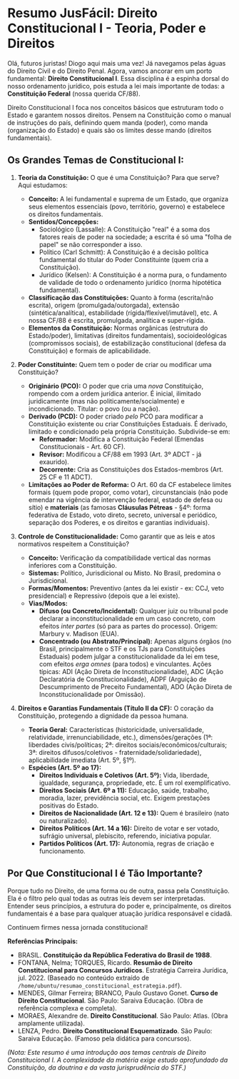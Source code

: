 # Resumo JusFácil: Direito Constitucional I - Teoria, Poder e Direitos

Olá, futuros juristas! Diogo aqui mais uma vez! Já navegamos pelas águas do Direito Civil e do Direito Penal. Agora, vamos ancorar em um porto fundamental: **Direito Constitucional I**. Essa disciplina é a espinha dorsal do nosso ordenamento jurídico, pois estuda a lei mais importante de todas: a **Constituição Federal** (nossa querida CF/88).

Direito Constitucional I foca nos conceitos básicos que estruturam todo o Estado e garantem nossos direitos. Pensem na Constituição como o manual de instruções do país, definindo quem manda (poder), como manda (organização do Estado) e quais são os limites desse mando (direitos fundamentais).

## Os Grandes Temas de Constitucional I:

1.  **Teoria da Constituição:** O que é uma Constituição? Para que serve? Aqui estudamos:
    *   **Conceito:** A lei fundamental e suprema de um Estado, que organiza seus elementos essenciais (povo, território, governo) e estabelece os direitos fundamentais.
    *   **Sentidos/Concepções:**
        *   Sociológico (Lassalle): A Constituição "real" é a soma dos fatores reais de poder na sociedade; a escrita é só uma "folha de papel" se não corresponder a isso.
        *   Político (Carl Schmitt): A Constituição é a decisão política fundamental do titular do Poder Constituinte (quem cria a Constituição).
        *   Jurídico (Kelsen): A Constituição é a norma pura, o fundamento de validade de todo o ordenamento jurídico (norma hipotética fundamental).
    *   **Classificação das Constituições:** Quanto à forma (escrita/não escrita), origem (promulgada/outorgada), extensão (sintética/analítica), estabilidade (rígida/flexível/imutável), etc. A nossa CF/88 é escrita, promulgada, analítica e super-rígida.
    *   **Elementos da Constituição:** Normas orgânicas (estrutura do Estado/poder), limitativas (direitos fundamentais), socioideológicas (compromissos sociais), de estabilização constitucional (defesa da Constituição) e formais de aplicabilidade.

2.  **Poder Constituinte:** Quem tem o poder de criar ou modificar uma Constituição?
    *   **Originário (PCO):** O poder que cria uma *nova* Constituição, rompendo com a ordem jurídica anterior. É inicial, ilimitado juridicamente (mas não politicamente/socialmente) e incondicionado. Titular: o povo (ou a nação).
    *   **Derivado (PCD):** O poder criado *pelo* PCO para modificar a Constituição existente ou criar Constituições Estaduais. É derivado, limitado e condicionado pela própria Constituição. Subdivide-se em:
        *   **Reformador:** Modifica a Constituição Federal (Emendas Constitucionais - Art. 60 CF).
        *   **Revisor:** Modificou a CF/88 em 1993 (Art. 3º ADCT - já exaurido).
        *   **Decorrente:** Cria as Constituições dos Estados-membros (Art. 25 CF e 11 ADCT).
    *   **Limitações ao Poder de Reforma:** O Art. 60 da CF estabelece limites formais (quem pode propor, como votar), circunstanciais (não pode emendar na vigência de intervenção federal, estado de defesa ou sítio) e **materiais** (as famosas **Cláusulas Pétreas** - §4º: forma federativa de Estado, voto direto, secreto, universal e periódico, separação dos Poderes, e os direitos e garantias individuais).

3.  **Controle de Constitucionalidade:** Como garantir que as leis e atos normativos respeitem a Constituição?
    *   **Conceito:** Verificação da compatibilidade vertical das normas inferiores com a Constituição.
    *   **Sistemas:** Político, Jurisdicional ou Misto. No Brasil, predomina o Jurisdicional.
    *   **Formas/Momentos:** Preventivo (antes da lei existir - ex: CCJ, veto presidencial) e Repressivo (depois que a lei existe).
    *   **Vias/Modos:**
        *   **Difuso (ou Concreto/Incidental):** Qualquer juiz ou tribunal pode declarar a inconstitucionalidade em um caso concreto, com efeitos *inter partes* (só para as partes do processo). Origem: Marbury v. Madison (EUA).
        *   **Concentrado (ou Abstrato/Principal):** Apenas alguns órgãos (no Brasil, principalmente o STF e os TJs para Constituições Estaduais) podem julgar a constitucionalidade da lei em tese, com efeitos *erga omnes* (para todos) e vinculantes. Ações típicas: ADI (Ação Direta de Inconstitucionalidade), ADC (Ação Declaratória de Constitucionalidade), ADPF (Arguição de Descumprimento de Preceito Fundamental), ADO (Ação Direta de Inconstitucionalidade por Omissão).

4.  **Direitos e Garantias Fundamentais (Título II da CF):** O coração da Constituição, protegendo a dignidade da pessoa humana.
    *   **Teoria Geral:** Características (historicidade, universalidade, relatividade, irrenunciabilidade, etc.), dimensões/gerações (1ª: liberdades civis/políticas; 2ª: direitos sociais/econômicos/culturais; 3ª: direitos difusos/coletivos - fraternidade/solidariedade), aplicabilidade imediata (Art. 5º, §1º).
    *   **Espécies (Art. 5º ao 17):**
        *   **Direitos Individuais e Coletivos (Art. 5º):** Vida, liberdade, igualdade, segurança, propriedade, etc. É um rol exemplificativo.
        *   **Direitos Sociais (Art. 6º a 11):** Educação, saúde, trabalho, moradia, lazer, previdência social, etc. Exigem prestações positivas do Estado.
        *   **Direitos de Nacionalidade (Art. 12 e 13):** Quem é brasileiro (nato ou naturalizado).
        *   **Direitos Políticos (Art. 14 a 16):** Direito de votar e ser votado, sufrágio universal, plebiscito, referendo, iniciativa popular.
        *   **Partidos Políticos (Art. 17):** Autonomia, regras de criação e funcionamento.

## Por Que Constitucional I é Tão Importante?

Porque tudo no Direito, de uma forma ou de outra, passa pela Constituição. Ela é o filtro pelo qual todas as outras leis devem ser interpretadas. Entender seus princípios, a estrutura do poder e, principalmente, os direitos fundamentais é a base para qualquer atuação jurídica responsável e cidadã.

Continuem firmes nessa jornada constitucional!

**Referências Principais:**

*   BRASIL. **Constituição da República Federativa do Brasil de 1988**.
*   FONTANA, Nelma; TORQUES, Ricardo. **Resumão de Direito Constitucional para Concursos Jurídicos**. Estratégia Carreira Jurídica, jul. 2022. (Baseado no conteúdo extraído de `/home/ubuntu/resumao_constitucional_estrategia.pdf`).
*   MENDES, Gilmar Ferreira; BRANCO, Paulo Gustavo Gonet. **Curso de Direito Constitucional**. São Paulo: Saraiva Educação. (Obra de referência complexa e completa).
*   MORAES, Alexandre de. **Direito Constitucional**. São Paulo: Atlas. (Obra amplamente utilizada).
*   LENZA, Pedro. **Direito Constitucional Esquematizado**. São Paulo: Saraiva Educação. (Famoso pela didática para concursos).

*(Nota: Este resumo é uma introdução aos temas centrais de Direito Constitucional I. A complexidade da matéria exige estudo aprofundado da Constituição, da doutrina e da vasta jurisprudência do STF.)*

